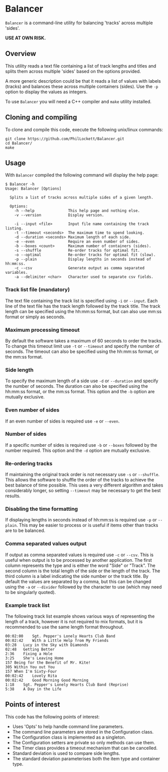 # Balancer
`Balancer` is a command-line utility for balancing 'tracks' across multiple
'sides'.

**USE AT OWN RISK.**

## Overview
This utility reads a text file containing a list of track lengths and titles
and splits them across multiple 'sides' based on the options provided.

A more generic description could be that it reads a list of values with labels
(tracks) and balances these across multiple containers (sides). Use the `-p`
option to display the values as integers.

To use `Balancer` you will need a C++ compiler and `make` utility installed. 

## Cloning and compiling
To clone and compile this code, execute the following unix/linux commands:

    git clone https://github.com/PhilLockett/Balancer.git
    cd Balancer/
    make

## Usage
With `Balancer` compiled the following command will display the help page:

    $ Balancer -h
    Usage: Balancer [Options]

      Splits a list of tracks across multiple sides of a given length.

      Options:
        -h --help               This help page and nothing else.
        -v --version            Display version.

        -i --input <file>       Input file name containing the track listing.
        -t --timeout <seconds>  The maximum time to spend looking.
        -d --duration <seconds> Maximum length of each side.
        -e --even               Require an even number of sides.
        -b --boxes <count>      Maximum number of containers (sides).
        -s --shuffle            Re-order tracks for optimal fit.
        -o --optimal            Re-order tracks for optimal fit (slow).
        -p --plain              Display lengths in seconds instead of hh:mm:ss.
        -c --csv                Generate output as comma separated variables.
        -a --delimiter <char>   Character used to separate csv fields.

### Track list file (mandatory)
The text file containing the track list is specified using `-i` or `--input`.
Each line of the text file has the track length followed by the track title.
The track length can be specified using the hh:mm:ss format, but can also use
mm:ss format or simply as seconds.

### Maximum processing timeout
By default the software takes a maximum of 60 seconds to order the tracks. To
change this timeout limit use `-t` or `--timeout` and specify the number of
seconds. The timeout can also be specified using the hh:mm:ss format, or the
mm:ss format.

### Side length
To specify the maximum length of a side use `-d` or `--duration` and specify
the number of seconds. The duration can also be specified using the hh:mm:ss
format, or the mm:ss format. This option and the `-b` option are mutually
exclusive.

### Even number of sides
If an even number of sides is required use `-e` or `--even`.

### Number of sides
If a specific number of sides is required use `-b` or `--boxes` followed by the
number required. This option and the `-d` option are mutually exclusive.

### Re-ordering tracks
If maintaining the original track order is not necessary use `-s` or
`--shuffle`. This allows the software to shuffle the order of the tracks to
achieve the best balance of time possible. This uses a very different
algorithm and takes considerably longer, so setting `--timeout` may be
necessary to get the best results.

### Disabling the time formatting
If displaying lengths in seconds instead of hh:mm:ss is required use `-p` or
`--plain`. This may be easier to process or is useful if items other than
tracks are to be balanced.

### Comma separated values output
If output as comma separated values is required use `-c` or `--csv`. This is 
useful when output is to be processed by another application. The first column
represents the type and is either the word "Side" or "Track". The second column
is the total length of the side or the length of the track. The third column is
a label indicating the side number or the track title. By default the values
are separated by a comma, but this can be changed using the `-a` or `--divider`
followed by the character to use (which may need to be singularly quoted).

### Example track list
The following track list example shows various ways of representing the length
of a track, however it is not required to mix formats, but it is recommended to
use the same length format throughout.

    00:02:00	Sgt. Pepper's Lonely Hearts Club Band
    00:02:42	With a Little Help from My Friends
    03:28	Lucy in the Sky with Diamonds
    02:48	Getting Better
    2:36	Fixing a Hole
    3:25	She's Leaving Home
    157	Being for the Benefit of Mr. Kite!
    305	Within You out You
    157	When I'm Sixty-Four
    00:02:42	Lovely Rita
    00:02:42	Good Morning Good Morning
    1:18	Sgt. Pepper's Lonely Hearts Club Band (Reprise)
    5:38	A Day in the Life

## Points of interest
This code has the following points of interest:

  * Uses 'Opts' to help handle command line parameters.
  * The command line parameters are stored in the Configuration class.
  * The Configuration class is implemented as a singleton.
  * The Configuration setters are private so only methods can use them.
  * The Timer class provides a timeout mechanism that can be cancelled.
  * Standard deviation is used to compare side lengths.
  * The standard deviation parameterises both the item type and container type.
